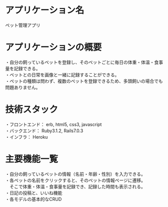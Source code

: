 # アプリケーション名
ペット管理アプリ

# アプリケーションの概要
・自分の飼っているペットを登録し、そのペットごとに毎日の体重・体温・食事量を記録できる。<br>
・ペットとの日常を画像と一緒に記録することができる。<br>
・ペットの種類は問わず、複数のペットを登録できるため、多頭飼いの場合でも問題ありません。

# 技術スタック
・フロントエンド： erb, html5, css3, javascript<br>
・バックエンド： Ruby3.1.2, Rails7.0.3<br>
・インフラ： Heroku
# 主要機能一覧
・自分の飼っているペットの情報（名前・年齢・性別）を入力できる。<br>
・各ペットの名前をクリックすると、そのペットの情報ページに遷移。<br>
　そこで体重・体温・食事量を記録でき、記録した時間も表示される。<br>
・日記の投稿と、いいね機能<br>
・各モデルの基本的なCRUD
